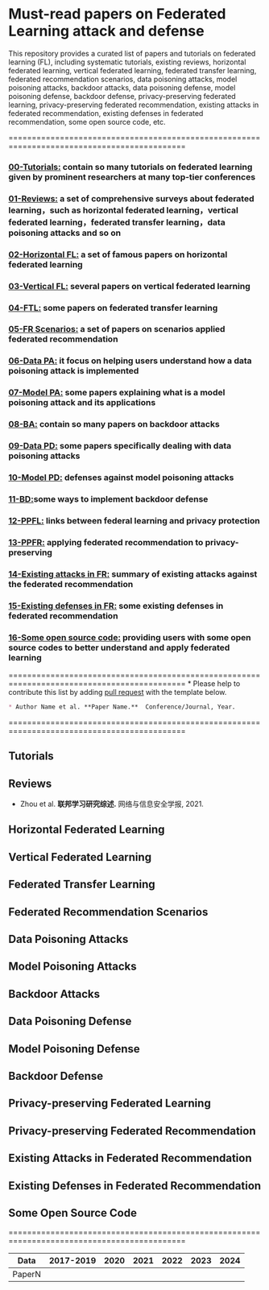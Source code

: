 # Must-read papers on Federated Learning attack and defense  
This repository provides a curated list of papers and tutorials on federated learning (FL), including systematic tutorials, existing reviews, horizontal federated learning, vertical federated learning, federated transfer learning, federated recommendation scenarios, data poisoning attacks, model poisoning attacks, backdoor attacks, data poisoning defense, model poisoning defense, backdoor defense, privacy-preserving federated learning, privacy-preserving federated recommendation, existing attacks in federated recommendation, existing defenses in federated recommendation, some open source code, etc.  

============================================================================================
### [00-Tutorials:](#Tutorials)   contain so many tutorials on federated learning given by prominent researchers at many top-tier conferences
### [01-Reviews:](#Reviews) a set of comprehensive surveys about federated learning，such as horizontal federated learning，vertical federated learning，federated transfer learning，data poisoning attacks and so on
### [02-Horizontal FL:](#Horizontal-Federated-Learning) a set of famous papers on horizontal federated learning
### [03-Vertical FL:](#Vertical-Federated-Learning) several papers on vertical federated learning
### [04-FTL:](#Federated-Transfer-Learning) some papers on federated transfer learning
### [05-FR Scenarios:](#Federated-Recommendation-Scenarios) a set of papers on scenarios applied federated recommendation 
### [06-Data PA:](#Data-Poisoning-Attacks) it focus on helping users understand how a data poisoning attack is implemented
### [07-Model PA:](#Model-Poisoning-Attacks) some papers explaining what is a model poisoning attack and its applications
### [08-BA:](#Backdoor-Attacks) contain so many papers on backdoor attacks
### [09-Data PD:](#Data-Poisoning-Defense) some papers specifically dealing with data poisoning attacks
### [10-Model PD:](#Model-Poisoning-Defense) defenses against model poisoning attacks
### [11-BD:](#Backdoor-Defense)some ways to implement backdoor defense
### [12-PPFL:](#Privacy\-preserving-Federated-Learning) links between federal learning and privacy protection
### [13-PPFR:](#privacy\-preserving-Federated-Recommendation) applying federated recommendation to privacy-preserving
### [14-Existing attacks in FR:](#Existing-Attacks-in-Federated-Recommendation) summary of existing attacks against the federated recommendation
### [15-Existing defenses in FR:](#Existing-Defenses-in-Federated-Recommendation) some existing defenses in federated recommendation
### [16-Some open source code:](#Some-Open-Source-Code) providing users with some open source codes to better understand and apply federated learning

============================================================================================
\* Please help to contribute this list by adding [pull request](https://github.com/CPZXJ/FLpaper/pulls) with the template below.
```markdown
* Author Name et al. **Paper Name.**  Conference/Journal, Year.
```
============================================================================================

## Tutorials
## Reviews
- Zhou et al.  **联邦学习研究综述.**  网络与信息安全学报,  2021.
## Horizontal Federated Learning
## Vertical Federated Learning
## Federated Transfer Learning
## Federated Recommendation Scenarios
## Data Poisoning Attacks
## Model Poisoning Attacks
## Backdoor Attacks
## Data Poisoning Defense
## Model Poisoning Defense
## Backdoor Defense
## Privacy-preserving Federated Learning
## Privacy-preserving Federated Recommendation
## Existing Attacks in Federated Recommendation
## Existing Defenses in Federated Recommendation
## Some Open Source Code

============================================================================================

| Data      | 2017-2019 | 2020 | 2021 | 2022 | 2023 | 2024 |
|-----------|-----------|------|------|------|------|------|
| PaperN    |           |      |      |      |      |      |



